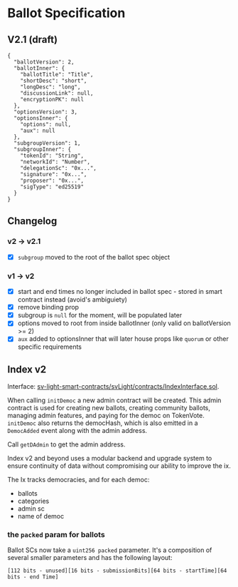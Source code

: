 # Ballot Specification

## V2.1 (draft)

```
{
  "ballotVersion": 2,
  "ballotInner": {
    "ballotTitle": "Title",
    "shortDesc": "short",
    "longDesc": "long",
    "discussionLink": null,
    "encryptionPK": null
  },
  "optionsVersion": 3,
  "optionsInner": {
    "options": null,
    "aux": null
  },
  "subgroupVersion": 1,
  "subgroupInner": {
    "tokenId": "String",
    "networkId": "Number",
    "delegationSc": "0x...",
    "signature": "0x...",
    "proposer": "0x...",
    "sigType": "ed25519"
  }
}
```

## Changelog

### v2 -> v2.1 

- [x] `subgroup` moved to the root of the ballot spec object


### v1 -> v2

- [x] start and end times no longer included in ballot spec - stored in smart contract instead (avoid's ambiguiety)
- [x] remove binding prop
- [x] subgroup is `null` for the moment, will be populated later
- [x] options moved to root from inside ballotInner (only valid on ballotVersion >= 2)
- [x] `aux` added to optionsInner that will later house props like `quorum` or other specific requirements

## Index v2

Interface: [sv-light-smart-contracts/svLight/contracts/IndexInterface.sol](https://github.com/secure-vote/sv-light-smart-contracts/svLight/contracts/IndexInterface.sol).

When calling `initDemoc` a new admin contract will be created.
This admin contract is used for creating new ballots, creating community ballots, managing admin features, and paying for the democ on TokenVote.
`initDemoc` also returns the democHash, which is also emitted in a `DemocAdded` event along with the admin address.

Call `getDAdmin` to get the admin address.

Index v2 and beyond uses a modular backend and upgrade system to ensure continuity of data without compromising our ability to improve the ix.

The Ix tracks democracies, and for each democ:

- ballots
- categories
- admin sc
- name of democ

### the `packed` param for ballots

Ballot SCs now take a `uint256 packed` parameter. It's a composition of several smaller parameters and has the following layout:

`[112 bits - unused][16 bits - submissionBits][64 bits - startTime][64 bits - end Time]`
